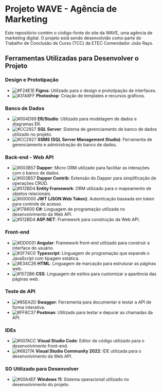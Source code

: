 # Projeto WAVE - Agência de Marketing

Este repositório contém o código-fonte do site da WAVE, uma agência de marketing digital. O projeto está sendo desenvolvido como parte do Trabalho de Conclusão de Curso (TCC) da ETEC Comendador João Rays.

## Ferramentas Utilizadas para Desenvolver o Projeto

### Design e Prototipação
- ![#F24E1E](https://via.placeholder.com/15/F24E1E/000000?text=+) **Figma**: Utilizado para o design e prototipação de interfaces.
- ![#31A8FF](https://via.placeholder.com/15/31A8FF/000000?text=+) **Photoshop**: Criação de templates e recursos gráficos.

### Banco de Dados
- ![#004D99](https://via.placeholder.com/15/004D99/000000?text=+) **ER/Studio**: Utilizado para modelagem de dados e diagramas ER.
- ![#CC2927](https://via.placeholder.com/15/CC2927/000000?text=+) **SQL Server**: Sistema de gerenciamento de banco de dados utilizado no projeto.
- ![#CC2927](https://via.placeholder.com/15/CC2927/000000?text=+) **SSMS (SQL Server Management Studio)**: Ferramenta de gerenciamento e administração do banco de dados.

### Back-end - Web API
- ![#003B57](https://via.placeholder.com/15/003B57/000000?text=+) **Dapper**: Micro ORM utilizado para facilitar as interações com o banco de dados.
- ![#003B57](https://via.placeholder.com/15/003B57/000000?text=+) **Dapper Contrib**: Extensão do Dapper para simplificação de operações CRUD.
- ![#512BD4](https://via.placeholder.com/15/512BD4/000000?text=+) **Entity Framework**: ORM utilizado para o mapeamento de objetos relacionais.
- ![#000000](https://via.placeholder.com/15/000000/000000?text=+) **JWT (JSON Web Token)**: Autenticação baseada em token para controle de acesso.
- ![#178600](https://via.placeholder.com/15/178600/000000?text=+) **C#**: Linguagem de programação utilizada no desenvolvimento da Web API.
- ![#512BD4](https://via.placeholder.com/15/512BD4/000000?text=+) **ASP.NET**: Framework para construção da Web API.

### Front-end
- ![#DD0031](https://via.placeholder.com/15/DD0031/000000?text=+) **Angular**: Framework front-end utilizado para construir a interface do usuário.
- ![#2F74C0](https://via.placeholder.com/15/2F74C0/000000?text=+) **Typescript**: Linguagem de programação que expande o JavaScript com tipagem estática.
- ![#E34C26](https://via.placeholder.com/15/E34C26/000000?text=+) **HTML**: Linguagem de marcação para estruturar as páginas web.
- ![#1572B6](https://via.placeholder.com/15/1572B6/000000?text=+) **CSS**: Linguagem de estilos para customizar a aparência das páginas web.

### Teste de API
- ![#85EA2D](https://via.placeholder.com/15/85EA2D/000000?text=+) **Swagger**: Ferramenta para documentar e testar a API de forma interativa.
- ![#FF6C37](https://via.placeholder.com/15/FF6C37/000000?text=+) **Postman**: Utilizado para testar e depurar as chamadas da API.

### IDEs
- ![#007ACC](https://via.placeholder.com/15/007ACC/000000?text=+) **Visual Studio Code**: Editor de código utilizado para o desenvolvimento front-end.
- ![#68217A](https://via.placeholder.com/15/68217A/000000?text=+) **Visual Studio Community 2022**: IDE utilizada para o desenvolvimento da Web API.

### SO Utilizado para Desenvolver
- ![#00A4EF](https://via.placeholder.com/15/00A4EF/000000?text=+) **Windows 11**: Sistema operacional utilizado no desenvolvimento do projeto.
